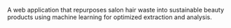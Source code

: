 A web application that repurposes salon hair waste into sustainable beauty products using machine learning for optimized extraction and analysis.









